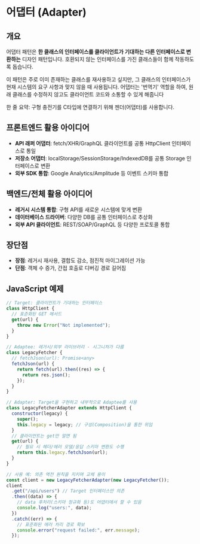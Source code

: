 # 어댑터 (Adapter)

## 개요

어댑터 패턴은 **한 클래스의 인터페이스를 클라이언트가 기대하는 다른 인터페이스로 변환하는** 디자인 패턴입니다. 호환되지 않는 인터페이스를 가진 클래스들이 함께 작동하도록 돕습니다.

이 패턴은 주로 이미 존재하는 클래스를 재사용하고 싶지만, 그 클래스의 인터페이스가 현재 시스템의 요구 사항과 맞지 않을 때 사용됩니다. 어댑터는 '번역기' 역할을 하여, 원래 클래스를 수정하지 않고도 클라이언트 코드와 소통할 수 있게 해줍니다

한 줄 요약: 구형 충전기를 C타입에 연결하기 위해 젠더(어댑터)를 사용합니다.

## 프론트엔드 활용 아이디어

- **API 래퍼 어댑터**: fetch/XHR/GraphQL 클라이언트를 공통 HttpClient 인터페이스로 통일
- **저장소 어댑터**: localStorage/SessionStorage/IndexedDB를 공통 Storage 인터페이스로 변환
- **외부 SDK 통합**: Google Analytics/Amplitude 등 이벤트 스키마 통합

## 백엔드/전체 활용 아이디어

- **레거시 시스템 통합**: 구형 API를 새로운 시스템에 맞게 변환
- **데이터베이스 드라이버**: 다양한 DB를 공통 인터페이스로 추상화
- **외부 API 클라이언트**: REST/SOAP/GraphQL 등 다양한 프로토콜 통합

## 장단점

- **장점**: 레거시 재사용, 결합도 감소, 점진적 마이그레이션 가능
- **단점**: 객체 수 증가, 간접 호출로 디버깅 경로 길어짐

## JavaScript 예제

```javascript
// Target: 클라이언트가 기대하는 인터페이스
class HttpClient {
  // 표준화된 GET 메서드
  get(url) {
    throw new Error("Not implemented");
  }
}

// Adaptee: 레거시/외부 라이브러리 - 시그니처가 다름
class LegacyFetcher {
  // fetchJson(url): Promise<any>
  fetchJson(url) {
    return fetch(url).then((res) => {
      return res.json();
    });
  }
}

// Adapter: Target을 구현하고 내부적으로 Adaptee를 사용
class LegacyFetcherAdapter extends HttpClient {
  constructor(legacy) {
    super();
    this.legacy = legacy; // 구성(Composition)을 통한 위임
  }
  // 클라이언트는 get만 알면 됨
  get(url) {
    // 필요 시 헤더/에러 모델/응답 스키마 변환도 수행
    return this.legacy.fetchJson(url);
  }
}

// 사용 예: 의존 역전 원칙을 지키며 교체 용이
const client = new LegacyFetcherAdapter(new LegacyFetcher());
client
  .get("/api/users") // Target 인터페이스만 의존
  .then((data) => {
    // data 후처리(스키마 정규화 등)도 어댑터에서 할 수 있음
    console.log("users:", data);
  })
  .catch((err) => {
    // 표준화된 에러 처리 경로 확보
    console.error("request failed:", err.message);
  });
```
